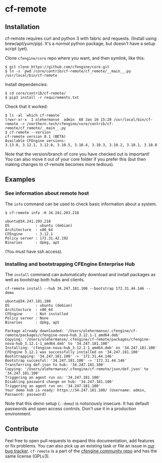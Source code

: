 # cf-remote

## Installation

cf-remote requires curl and python 3 with fabric and requests.
(Install using brew/apt/yum/pip).
It's a _normal_ python package, but doesn't have a setup script (yet).

Clone `cfengine/core` repo where you want, and then symlink, like this:

```
$ git clone https://github.com/cfengine/core.git
$ ln -s `pwd`/core/contrib/cf-remote/cf_remote/__main__.py /usr/local/bin/cf-remote
```

Install dependencies:

```
$ cd core/contrib/cf-remote/
$ pip3 install -r requirements.txt
```

Check that it worked:

```
$ ls -al `which cf-remote`
lrwxr-xr-x  1 olehermanse  admin  68 Jan 10 15:20 /usr/local/bin/cf-remote -> /northern.tech/cfengine/core/contrib/cf-remote/cf_remote/__main__.py
$ cf-remote --version
cf-remote version 0.1 (BETA)
Available CFEngine versions:
3.13.0, 3.12.1, 3.12.0, 3.10.5, 3.10.4, 3.10.3, 3.10.2, 3.10.1, 3.10.0
```

Note that the version/branch of core you have checked out is important!
You can also move it out of your core folder if you prefer this (but then making changes to cf-remote becomes more tedious).

## Examples

### See information about remote host

The `info` command can be used to check basic information about a system.

```
$ cf-remote info -H 34.241.203.218

ubuntu@34.241.203.218
OS            : ubuntu (debian)
Architecture  : x86_64
CFEngine      : 3.12.1
Policy server : 172.31.42.192
Binaries      : dpkg, apt
```

(You must have ssh access).

### Installing and bootstrapping CFEngine Enterprise Hub

The `install` command can automatically download and install packages as well as bootstrap both hubs and clients.

```
cf-remote install --hub 34.247.181.100 --bootstrap 172.31.44.146 --demo

ubuntu@34.247.181.100
OS            : ubuntu (debian)
Architecture  : x86_64
CFEngine      : Not installed
Policy server : None
Binaries      : dpkg, apt

Package already downloaded: '/Users/olehermanse/.cfengine/cf-remote/packages/cfengine-nova-hub_3.12.1-1_amd64.deb'
Copying: '/Users/olehermanse/.cfengine/cf-remote/packages/cfengine-nova-hub_3.12.1-1_amd64.deb' to '34.247.181.100'
Installing: 'cfengine-nova-hub_3.12.1-1_amd64.deb' on '34.247.181.100'
CFEngine 3.12.1 was successfully installed on '34.247.181.100'
Bootstrapping: '34.247.181.100' -> '172.31.44.146'
Bootstrap succesful: '34.247.181.100' -> '172.31.44.146'
Transferring def.json to hub: '34.247.181.100'
Copying: '/Users/olehermanse/.cfengine/cf-remote/json/def.json' to '34.247.181.100'
Triggering an agent run on: '34.247.181.100'
Disabling password change on hub: '34.247.181.100'
Triggering an agent run on: '34.247.181.100'
Your demo hub is ready: https://34.247.181.100/ (Username: admin, Password: password)
```

Note that this demo setup (`--demo`) is notoriously insecure.
It has default passwords and open access controls.
Don't use it in a production environment.

## Contribute

Feel free to open pull requests to expand this documentation, add features or fix problems.
You can also pick up an existing task or file an issue in [our bug tracker](https://tracker.mender.io/issues/?filter=11711).
`cf-remote` is a part of the [cfengine community repo](https://github.com/cfengine/core) and has the same license (GPLv3).
